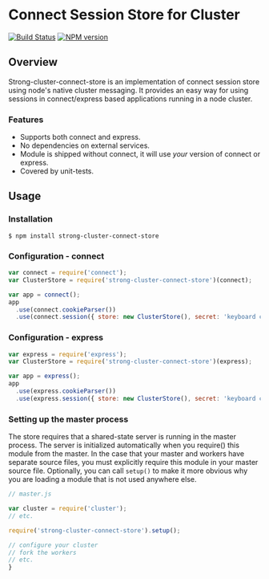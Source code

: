 # Connect Session Store for Cluster

[![Build Status](https://travis-ci.org/strongloop/strong-cluster-connect-store.png?branch=master)](https://travis-ci.org/strongloop/strong-cluster-connect-store)
[![NPM version](https://badge.fury.io/js/strong-cluster-connect-store.png)](http://badge.fury.io/js/strong-cluster-connect-store)

## Overview

Strong-cluster-connect-store is an implementation of connect session store
using node's native cluster messaging. It provides an easy way for using
sessions in connect/express based applications running in a node cluster.

### Features

- Supports both connect and express.
- No dependencies on external services.
- Module is shipped without connect, it will use *your* version of connect
  or express.
- Covered by unit-tests.

## Usage

### Installation

```Shell
$ npm install strong-cluster-connect-store
```

### Configuration - connect

```Javascript
var connect = require('connect');
var ClusterStore = require('strong-cluster-connect-store')(connect);

var app = connect();
app
  .use(connect.cookieParser())
  .use(connect.session({ store: new ClusterStore(), secret: 'keyboard cat' }));
```

### Configuration - express

```Javascript
var express = require('express');
var ClusterStore = require('strong-cluster-connect-store')(express);

var app = express();
app
  .use(express.cookieParser())
  .use(express.session({ store: new ClusterStore(), secret: 'keyboard cat' }));
```

### Setting up the master process

The store requires that a shared-state server is running in the master process.
The server is initialized automatically when you require() this module
from the master. In the case that your master and workers have separate source
files, you must explicitly require this module in your master source file.
Optionally, you can call `setup()` to make it more obvious why you are loading
a module that is not used anywhere else.

```Javascript
// master.js

var cluster = require('cluster');
// etc.

require('strong-cluster-connect-store').setup();

// configure your cluster
// fork the workers
// etc.
}
```

